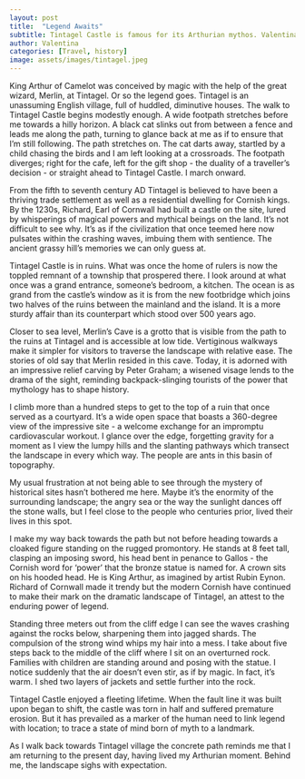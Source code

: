 ```yaml
---
layout: post
title:  "Legend Awaits"
subtitle: Tintagel Castle is famous for its Arthurian mythos. Valentina Carrizo explores Cornish folklore at its birthplace.
author: Valentina
categories: [Travel, history]
image: assets/images/tintagel.jpeg
---
```



King Arthur of Camelot was conceived by magic with the help of the great wizard, Merlin, at Tintagel. Or so the legend goes.
Tintagel is an unassuming English village, full of huddled, diminutive houses. The walk to Tintagel Castle begins modestly enough. A wide footpath stretches before me towards a hilly horizon. A black cat slinks out from between a fence and leads me along the path, turning to glance back at me as if to ensure that I’m still following. The path stretches on. The cat darts away, startled by a child chasing the birds and I am left looking at a crossroads. The footpath diverges; right for the cafe, left for the gift shop - the duality of a traveller’s decision - or straight ahead to Tintagel Castle. I march onward.

From the fifth to seventh century AD Tintagel is believed to have been a thriving trade settlement as well as a residential dwelling for Cornish kings. By the 1230s, Richard, Earl of Cornwall had built a castle on the site, lured by whisperings of magical powers and mythical beings on the land. It’s not difficult to see why. It’s as if the civilization that once teemed here now pulsates within the crashing waves, imbuing them with sentience. The ancient grassy hill’s memories we can only guess at.

Tintagel Castle is in ruins. What was once the home of rulers is now the toppled remnant of a township that prospered there. I look around at what once was a grand entrance, someone’s bedroom, a kitchen. The ocean is as grand from the castle’s window as it is from the new footbridge which joins two halves of the ruins between the mainland and the island. It is a more sturdy affair than its counterpart which stood over 500 years ago.

Closer to sea level, Merlin’s Cave is a grotto that is visible from the path to the ruins at Tintagel and is accessible at low tide. Vertiginous walkways make it simpler for visitors to traverse the landscape with relative ease. The stories of old say that Merlin resided in this cave. Today, it is adorned with an impressive relief carving by Peter Graham; a wisened visage lends to the drama of the sight, reminding backpack-slinging tourists of the power that mythology has to shape history.

I climb more than a hundred steps to get to the top of a ruin that once served as a courtyard. It’s a wide open space that boasts a 360-degree view of the impressive site - a welcome exchange for an impromptu cardiovascular workout. I glance over the edge, forgetting gravity for a moment as I view the lumpy hills and the slanting pathways which transect the landscape in every which way. The people are ants in this basin of topography.

My usual frustration at not being able to see through the mystery of historical sites hasn’t bothered me here. Maybe it’s the enormity of the surrounding landscape; the angry sea or the way the sunlight dances off the stone walls, but I feel close to the people who centuries prior, lived their lives in this spot.

I make my way back towards the path but not before heading towards a cloaked figure standing on the rugged promontory. He stands at 8 feet tall, clasping an imposing sword, his head bent in penance to Gallos - the Cornish word for ‘power’ that the bronze statue is named for. A crown sits on his hooded head. He is King Arthur, as imagined by artist Rubin Eynon. Richard of Cornwall made it trendy but the modern Cornish have continued to make their mark on the dramatic landscape of Tintagel, an attest to the enduring power of legend.

Standing three meters out from the cliff edge I can see the waves crashing against the rocks below, sharpening them into jagged shards. The compulsion of the strong wind whips my hair into a mess. I take about five steps back to the middle of the cliff where I sit on an overturned rock. Families with children are standing around and posing with the statue. I notice suddenly that the air doesn’t even stir, as if by magic. In fact, it’s warm. I shed two layers of jackets and settle further into the rock.

Tintagel Castle enjoyed a fleeting lifetime. When the fault line it was built upon began to shift, the castle was torn in half and suffered premature erosion. But it has prevailed as a marker of the human need to link legend with location; to trace a state of mind born of myth to a landmark.

As I walk back towards Tintagel village the concrete path reminds me that I am returning to the present day, having lived my Arthurian moment. Behind me, the landscape sighs with expectation.